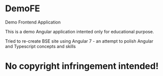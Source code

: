 # DemoFE
Demo Frontend Application

This is a demo Angular application intented only for educational purpose.

Tried to re-create BSE site using Angular 7 - an attempt to polish Angular and Typescript concepts and skills

# No copyright infringement intended!
